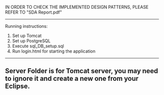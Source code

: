 
IN ORDER TO CHECK THE IMPLEMENTED DESIGN PATTERNS, PLEASE REFER TO "SDA Report.pdf"


---------------------------------------------------------------------------------
Running instructions:

1) Set up Tomcat
2) Set up PostgreSQL
3) Execute sql_DB_setup.sql
4) Run login.html for starting the application
---------------------------------------------------------------------------------

Server Folder is for Tomcat server, you may need to ignore it and create a new one from your Eclipse.
----------------------------------------------------------------------------------
